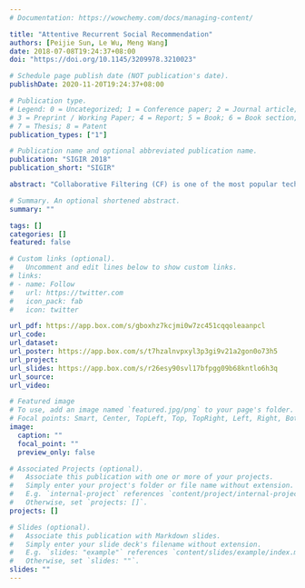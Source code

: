 ```yaml
---
# Documentation: https://wowchemy.com/docs/managing-content/

title: "Attentive Recurrent Social Recommendation"
authors: [Peijie Sun, Le Wu, Meng Wang]
date: 2018-07-08T19:24:37+08:00
doi: "https://doi.org/10.1145/3209978.3210023"

# Schedule page publish date (NOT publication's date).
publishDate: 2020-11-20T19:24:37+08:00

# Publication type.
# Legend: 0 = Uncategorized; 1 = Conference paper; 2 = Journal article;
# 3 = Preprint / Working Paper; 4 = Report; 5 = Book; 6 = Book section;
# 7 = Thesis; 8 = Patent
publication_types: ["1"]

# Publication name and optional abbreviated publication name.
publication: "SIGIR 2018"
publication_short: "SIGIR"

abstract: "Collaborative Filtering (CF) is one of the most popular techniques for building recommender systems. To alleviate the data sparsity issue in CF, social recommendation has emerged by leveraging social influence among users for better recommendation performance. In these systems, uses’ preferences over time are determined by their temporal dynamic interests as well as the general static interests. In the meantime, the complex interplay between users’ internal interests and the social influence from the social network drives the evolution of users’ preferences over time. Nevertheless, traditional approaches either neglected the social network structure for temporal recommendation or assumed a static social influence strength for static social recommendation. Thus, the problem of how to leverage social influence to enhance temporal social recommendation performance remains pretty much open. To this end, in this paper, we present an attentive recurrent network based approach for temporal social recommendation. In the proposed approach, we model users’ complex dynamic and general static preferences over time by fusing social influence among users with two attention networks. Specifically, in the dynamic preference modeling process, we design a dynamic social aware recurrent neural network to capture users’ complex latent interests over time, where a temporal attention network is proposed to learn the temporal social influence over time. In the general static preference modeling process, we characterize each user’s static interest by introducing a static social attention network to model the stationary social influence among users. The output of the dynamic preferences and the static pref- erences are combined together in a unified end-to-end framework for the temporal social recommendation task. Finally, experimental results on two real-world datasets clearly show the superiority of our proposed model compared to the baselines."

# Summary. An optional shortened abstract.
summary: ""

tags: []
categories: []
featured: false

# Custom links (optional).
#   Uncomment and edit lines below to show custom links.
# links:
# - name: Follow
#   url: https://twitter.com
#   icon_pack: fab
#   icon: twitter

url_pdf: https://app.box.com/s/gboxhz7kcjmi0w7zc451cqqoleaanpcl
url_code:
url_dataset:
url_poster: https://app.box.com/s/t7hzalnvpxyl3p3gi9v21a2gon0o73h5
url_project:
url_slides: https://app.box.com/s/r26esy90svl17bfpgg09b68kntlo6h3q
url_source:
url_video:

# Featured image
# To use, add an image named `featured.jpg/png` to your page's folder. 
# Focal points: Smart, Center, TopLeft, Top, TopRight, Left, Right, BottomLeft, Bottom, BottomRight.
image:
  caption: ""
  focal_point: ""
  preview_only: false

# Associated Projects (optional).
#   Associate this publication with one or more of your projects.
#   Simply enter your project's folder or file name without extension.
#   E.g. `internal-project` references `content/project/internal-project/index.md`.
#   Otherwise, set `projects: []`.
projects: []

# Slides (optional).
#   Associate this publication with Markdown slides.
#   Simply enter your slide deck's filename without extension.
#   E.g. `slides: "example"` references `content/slides/example/index.md`.
#   Otherwise, set `slides: ""`.
slides: ""
---
```

